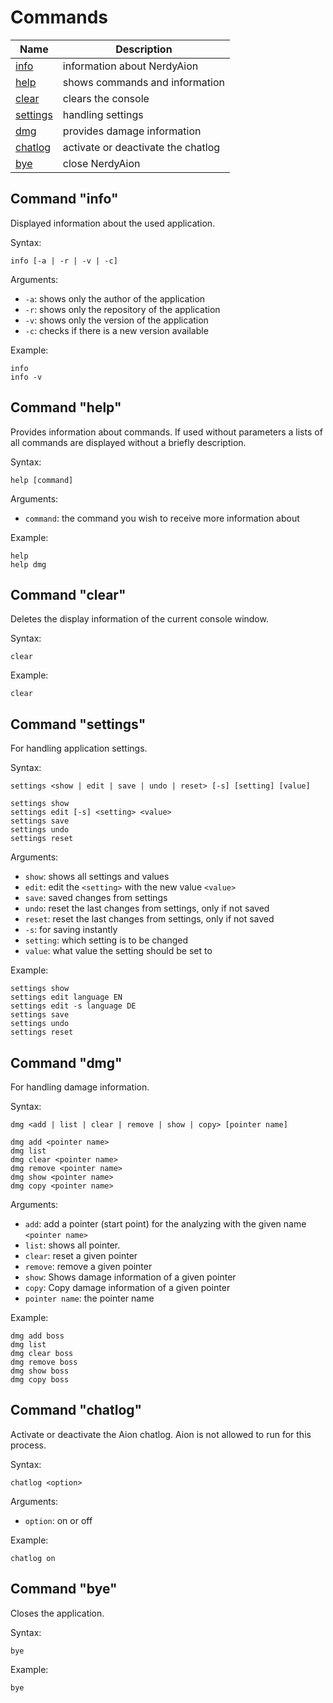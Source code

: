 # Commands

| Name | Description |
|------|-------------|
| [info](#command-info) | information about NerdyAion |
| [help](#command-help) | shows commands and information |
| [clear](#command-clear) | clears the console |
| [settings](#command-settings) | handling settings |
| [dmg](#command-dmg) | provides damage information |
| [chatlog](#command-chatlog) | activate or deactivate the chatlog |
| [bye](#command-bye) | close NerdyAion |

## Command "info"
Displayed information about the used application.

Syntax:
```console
info [-a | -r | -v | -c]
```
Arguments:
- `-a`: shows only the author of the application
- `-r`: shows only the repository of the application
- `-v`: shows only the version of the application
- `-c`: checks if there is a new version available

Example:
```console
info
info -v
```

## Command "help"
Provides information about commands. If used without parameters a lists of all commands are displayed without a briefly description.

Syntax:
```console
help [command]
```
Arguments:
- `command`: the command you wish to receive more information about

Example:
```console
help
help dmg
```

## Command "clear"
Deletes the display information of the current console window.

Syntax:
```console
clear
```
Example:
```console
clear
```

## Command "settings"
For handling application settings.

Syntax:
```console
settings <show | edit | save | undo | reset> [-s] [setting] [value]
```
```console
settings show
settings edit [-s] <setting> <value>
settings save
settings undo
settings reset
```
Arguments:
- `show`: shows all settings and values
- `edit`: edit the `<setting>` with the new value `<value>`
- `save`: saved changes from settings
- `undo`: reset the last changes from settings, only if not saved
- `reset`: reset the last changes from settings, only if not saved
- `-s`: for saving instantly
- `setting`: which setting is to be changed
- `value`: what value the setting should be set to

Example:
```console
settings show
settings edit language EN
settings edit -s language DE
settings save
settings undo
settings reset
```

## Command "dmg"
For handling damage information.

Syntax:
```console
dmg <add | list | clear | remove | show | copy> [pointer name]
```
```console
dmg add <pointer name>
dmg list
dmg clear <pointer name>
dmg remove <pointer name>
dmg show <pointer name>
dmg copy <pointer name>
```
Arguments:
- `add`: add a pointer (start point) for the analyzing with the given name `<pointer name>`
- `list`: shows all pointer.
- `clear`: reset a given pointer
- `remove`: remove a given pointer
- `show`: Shows damage information of a given pointer
- `copy`: Copy damage information of a given pointer
- `pointer name`: the pointer name

Example:
```console
dmg add boss
dmg list
dmg clear boss
dmg remove boss
dmg show boss
dmg copy boss
```

## Command "chatlog"
Activate or deactivate the Aion chatlog. Aion is not allowed to run for this process.

Syntax:
```console
chatlog <option>
```
Arguments:
- `option`: on or off

Example:
```console
chatlog on
```

## Command "bye"
Closes the application.

Syntax:
```console
bye
```
Example:
```console
bye
```

